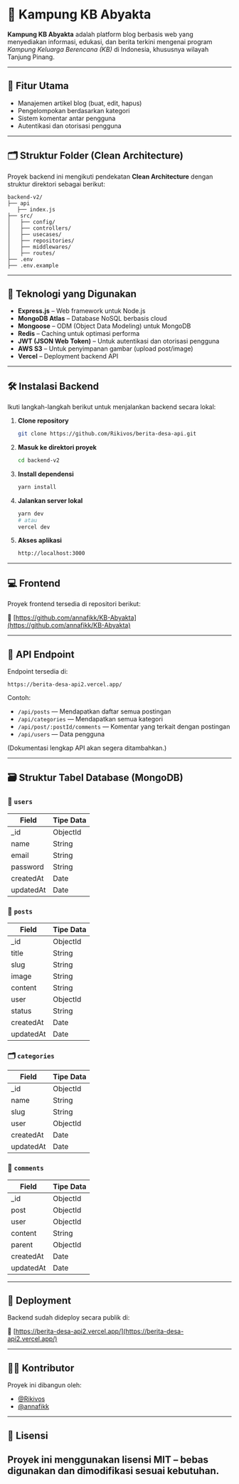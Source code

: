 # 🌱 Kampung KB Abyakta

**Kampung KB Abyakta** adalah platform blog berbasis web yang menyediakan informasi, edukasi, dan berita terkini mengenai program *Kampung Keluarga Berencana (KB)* di Indonesia, khususnya wilayah Tanjung Pinang.

---

## 🚀 Fitur Utama

- Manajemen artikel blog (buat, edit, hapus)
- Pengelompokan berdasarkan kategori
- Sistem komentar antar pengguna
- Autentikasi dan otorisasi pengguna

---

## 🗂️ Struktur Folder (Clean Architecture)

Proyek backend ini mengikuti pendekatan **Clean Architecture** dengan struktur direktori sebagai berikut:

```
backend-v2/
├── api
   ├── index.js
├── src/
│   ├── config/        
│   ├── controllers/    
│   ├── usecases/       
│   ├── repositories/   
│   ├── middlewares/    
│   ├── routes/                    
├── .env                
├── .env.example
```

---

## 🧰 Teknologi yang Digunakan

- **Express.js** – Web framework untuk Node.js
- **MongoDB Atlas** – Database NoSQL berbasis cloud
- **Mongoose** – ODM (Object Data Modeling) untuk MongoDB
- **Redis** – Caching untuk optimasi performa
- **JWT (JSON Web Token)** – Untuk autentikasi dan otorisasi pengguna
- **AWS S3** – Untuk penyimpanan gambar (upload post/image)
- **Vercel** – Deployment backend API

---

## 🛠️ Instalasi Backend

Ikuti langkah-langkah berikut untuk menjalankan backend secara lokal:

1. **Clone repository**
   ```bash
   git clone https://github.com/Rikivos/berita-desa-api.git
   ```

2. **Masuk ke direktori proyek**
   ```bash
   cd backend-v2
   ```

3. **Install dependensi**
   ```bash
   yarn install
   ```

4. **Jalankan server lokal**
   ```bash
   yarn dev
   # atau
   vercel dev
   ```

5. **Akses aplikasi**
   ```bash
   http://localhost:3000
   ```

---

## 💻 Frontend

Proyek frontend tersedia di repositori berikut:

🔗 [https://github.com/annafikk/KB-Abyakta](https://github.com/annafikk/KB-Abyakta)

---

## 📡 API Endpoint

Endpoint tersedia di:

```
https://berita-desa-api2.vercel.app/
```

Contoh:
- `/api/posts` — Mendapatkan daftar semua postingan
- `/api/categories` — Mendapatkan semua kategori
- `/api/post/:postId/comments` — Komentar yang terkait dengan postingan
- `/api/users` — Data pengguna

(Dokumentasi lengkap API akan segera ditambahkan.)

---

## 🗃️ Struktur Tabel Database (MongoDB)

### 🔐 `users`
| Field      | Tipe Data |
|------------|-----------|
| _id        | ObjectId  |
| name       | String    |
| email      | String    |
| password   | String    |
| createdAt  | Date      |
| updatedAt  | Date      |

### 📝 `posts`
| Field      | Tipe Data |
|------------|-----------|
| _id        | ObjectId  |
| title      | String    |
| slug       | String    |
| image      | String    |
| content    | String    |
| user       | ObjectId  |
| status     | String    |
| createdAt  | Date      |
| updatedAt  | Date      |

### 🗂️ `categories`
| Field      | Tipe Data |
|------------|-----------|
| _id        | ObjectId  |
| name       | String    |
| slug       | String    |
| user       | ObjectId  |
| createdAt  | Date      |
| updatedAt  | Date      |

### 💬 `comments`
| Field      | Tipe Data |
|------------|-----------|
| _id        | ObjectId  |
| post       | ObjectId  |
| user       | ObjectId  |
| content    | String    |
| parent     | ObjectId  |
| createdAt  | Date      |
| updatedAt  | Date      |

---

## 🚀 Deployment

Backend sudah dideploy secara publik di:

🔗 [https://berita-desa-api2.vercel.app/](https://berita-desa-api2.vercel.app/)

---

## 👨‍💻 Kontributor

Proyek ini dibangun oleh:

- [@Rikivos](https://github.com/Rikivos)
- [@annafikk](https://github.com/annafikk)

---

## 📄 Lisensi

Proyek ini menggunakan lisensi **MIT** – bebas digunakan dan dimodifikasi sesuai kebutuhan.
---